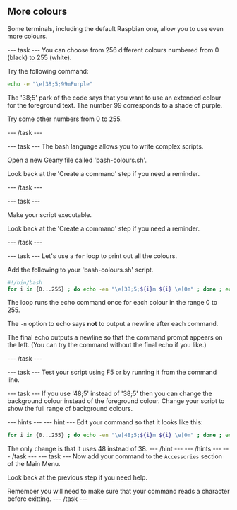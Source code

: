 ## More colours

Some terminals, including the default Raspbian one, allow you to use even more colours. 

--- task ---
You can choose from 256 different colours numbered from 0 (black) to 255 (white).

Try the following command:

```bash
echo -e "\e[38;5;99mPurple"
```
The '38;5' park of the code says that you want to use an extended colour for the foreground text. The number 99 corresponds to a shade of purple. 

Try some other numbers from 0 to 255. 

--- /task ---

--- task ---
The bash language allows you to write complex scripts. 

Open a new Geany file called 'bash-colours.sh'. 

Look back at the 'Create a command' step if you need a reminder.

--- /task ---

--- task ---

Make your script executable. 

Look back at the 'Create a command' step if you need a reminder.

--- /task ---

--- task ---
Let's use a `for` loop to print out all the colours. 

Add the following to your 'bash-colours.sh' script.

```bash
#!/bin/bash
for i in {0...255} ; do echo -en "\e[38;5;${i}m ${i} \e[0m" ; done ; echo
```

The loop runs the echo command once for each colour in the range 0 to 255.

The `-n` option to echo says **not** to output a newline after each command.

The final echo outputs a newline so that the command prompt appears on the left. (You can try the command without the final echo if you like.)

--- /task ---

--- task ---
Test your script using F5 or by running it from the command line.

--- task ---
If you use '48;5' instead of '38;5' then you can change the background colour instead of the foreground colour. Change your script to show the full range of background colours. 

--- hints ---
--- hint ---
Edit your command so that it looks like this:

```bash
for i in {0...255} ; do echo -en "\e[48;5;${i}m ${i} \e[0m" ; done ; echo
```

The only change is that it uses 48 instead of 38.
--- /hint ---
--- /hints ---
--- /task ---
--- task ---
Now add your command to the `Accessories` section of the Main Menu. 

Look back at the previous step if you need help.

Remember you will need to make sure that your command reads a character before exitting. 
--- /task ---

